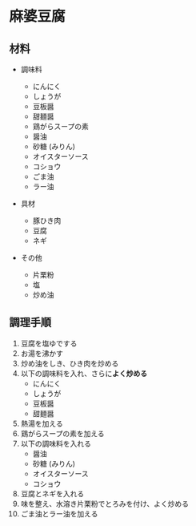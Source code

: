 # 麻婆豆腐

## 材料
- 調味料
    - にんにく
    - しょうが
    - 豆板醤
    - 甜麺醤
    - 鶏がらスープの素
    - 醤油
    - 砂糖 (みりん)
    - オイスターソース
    - コショウ
    - ごま油
    - ラー油

- 具材
    - 豚ひき肉
    - 豆腐
    - ネギ

- その他
    - 片栗粉
    - 塩
    - 炒め油

## 調理手順
1. 豆腐を塩ゆでする
2. お湯を沸かす
3. 炒め油をしき、ひき肉を炒める
4. 以下の調味料を入れ、さらに**よく炒める**
    - にんにく
    - しょうが
    - 豆板醤
    - 甜麺醤
5. 熱湯を加える
6. 鶏がらスープの素を加える
7. 以下の調味料を入れる
    - 醤油
    - 砂糖 (みりん)
    - オイスターソース
    - コショウ
8. 豆腐とネギを入れる
9. 味を整え、水溶き片栗粉でとろみを付け、よく炒める
10. ごま油とラー油を加える

